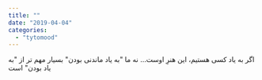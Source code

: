 ```yaml
---
title: ""
date: "2019-04-04"
categories: 
  - "tytomood"
---
```


اگر به یاد کسی هستیم، این هنرِ اوست... نه ما "به یاد ماندنی بودن" بسیار مهم تر از "به یاد بودن" است
